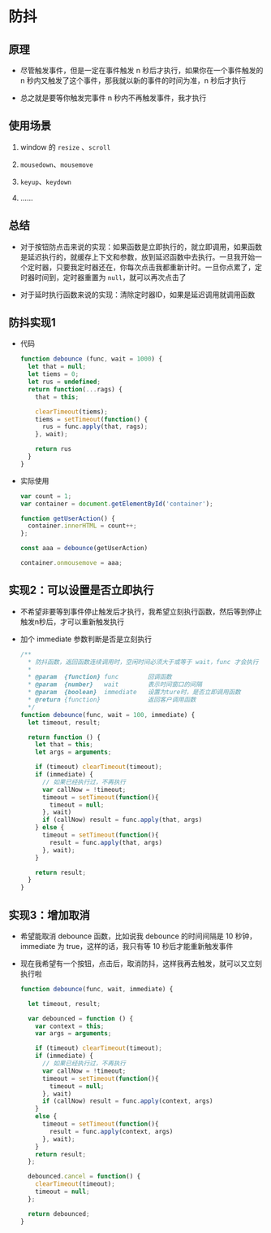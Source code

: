 # 防抖

## 原理

+ 尽管触发事件，但是一定在事件触发 n 秒后才执行，如果你在一个事件触发的 n 秒内又触发了这个事件，那我就以新的事件的时间为准，n 秒后才执行

+ 总之就是要等你触发完事件 n 秒内不再触发事件，我才执行

## 使用场景

  1. window 的 `resize` 、`scroll`

  2. `mousedown`、`mousemove`

  3. `keyup`、`keydown`

  4. ……

## 总结

+ 对于按钮防点击来说的实现：如果函数是立即执行的，就立即调用，如果函数是延迟执行的，就缓存上下文和参数，放到延迟函数中去执行。一旦我开始一个定时器，只要我定时器还在，你每次点击我都重新计时。一旦你点累了，定时器时间到，定时器重置为 `null`，就可以再次点击了

+ 对于延时执行函数来说的实现：清除定时器ID，如果是延迟调用就调用函数

## 防抖实现1

+ 代码

    ```js
    function debounce (func, wait = 1000) {
      let that = null;
      let tiems = 0;
      let rus = undefined;
      return function(...rags) {
        that = this;

        clearTimeout(tiems);
        tiems = setTimeout(function() {
          rus = func.apply(that, rags);
        }, wait);

        return rus
      }
    }
    ```

+ 实际使用

    ```js
    var count = 1;
    var container = document.getElementById('container');

    function getUserAction() {
      container.innerHTML = count++;
    };

    const aaa = debounce(getUserAction)

    container.onmousemove = aaa;
    ```

## 实现2：可以设置是否立即执行

+ 不希望非要等到事件停止触发后才执行，我希望立刻执行函数，然后等到停止触发n秒后，才可以重新触发执行

+ 加个 immediate 参数判断是否是立刻执行

    ```js
    /**
      * 防抖函数，返回函数连续调用时，空闲时间必须大于或等于 wait，func 才会执行
      *
      * @param  {function} func        回调函数
      * @param  {number}   wait        表示时间窗口的间隔
      * @param  {boolean}  immediate   设置为ture时，是否立即调用函数
      * @return {function}             返回客户调用函数
      */
    function debounce(func, wait = 100, immediate) {
      let timeout, result;

      return function () {
        let that = this;
        let args = arguments;

        if (timeout) clearTimeout(timeout);
        if (immediate) {
          // 如果已经执行过，不再执行
          var callNow = !timeout;
          timeout = setTimeout(function(){
            timeout = null;
          }, wait)
          if (callNow) result = func.apply(that, args)
        } else {
          timeout = setTimeout(function(){
            result = func.apply(that, args)
          }, wait);
        }

        return result;
      }
    }
    ```

## 实现3：增加取消

+ 希望能取消 debounce 函数，比如说我 debounce 的时间间隔是 10 秒钟，immediate 为 true，这样的话，我只有等 10 秒后才能重新触发事件

+ 现在我希望有一个按钮，点击后，取消防抖，这样我再去触发，就可以又立刻执行啦

    ```js
    function debounce(func, wait, immediate) {

      let timeout, result;

      var debounced = function () {
        var context = this;
        var args = arguments;

        if (timeout) clearTimeout(timeout);
        if (immediate) {
          // 如果已经执行过，不再执行
          var callNow = !timeout;
          timeout = setTimeout(function(){
            timeout = null;
          }, wait)
          if (callNow) result = func.apply(context, args)
        }
        else {
          timeout = setTimeout(function(){
            result = func.apply(context, args)
          }, wait);
        }
        return result;
      };

      debounced.cancel = function() {
        clearTimeout(timeout);
        timeout = null;
      };

      return debounced;
    }
    ```
